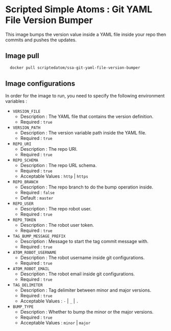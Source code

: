 # Scripted Simple Atoms : Git YAML File Version Bumper

This image bumps the version value inside a YAML file inside your repo then commits and pushes the updates.

## Image pull

```bash
  docker pull scriptedatom/ssa-git-yaml-file-version-bumper
```

## Image configurations

In order for the image to run, you need to specify the following environment variables :

* `VERSION_FILE`
    * Description : The YAML file that contains the version definition.
    * Required : `true`
* `VERSION_PATH`
    * Description : The version variable path inside the YAML file.
    * Required : `true`
* `REPO_URI`
    * Description : The repo URI.
    * Required : `true`
* `REPO_SCHEMA`
    * Description : The repo URL schema.
    * Required : `true`
    * Acceptable Values : `http` | `https`
* `REPO_BRANCH`
    * Description : The repo branch to do the bump operation inside.
    * Required : `false`
    * Default : `master`
* `REPO_USER`
    * Description : The repo robot user.
    * Required : `true`
* `REPO_TOKEN`
    * Description : The robot user token.
    * Required : `true`
* `TAG_BUMP_MESSAGE_PREFIX`
    * Description : Message to start the tag commit message with.
    * Required : `true`
* `ATOM_ROBOT_USERNAME`
    * Description : The robot username inside git configurations.
    * Required : `true`
* `ATOM_ROBOT_EMAIL`
    * Description : The robot email inside git configurations.
    * Required : `true`
* `TAG_DELIMITER`
    * Description : Tag delimiter between minor and major versions.
    * Required : `true`
    * Acceptable Values : `-` | `_` | `.`
* `BUMP_TYPE`
    * Description : Whether to bump the minor or the major versions.
    * Required : `true`
    * Acceptable Values : `minor` | `major`